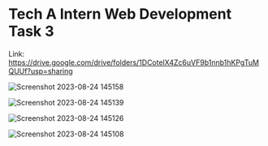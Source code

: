 # Tech A Intern Web Development Task 3

Link: https://drive.google.com/drive/folders/1DCotelX4Zc6uVF9b1nnb1hKPgTuMQUUf?usp=sharing

![Screenshot 2023-08-24 145158](https://github.com/shashank0412/TAIRP_task3/assets/95871637/2979e084-2de8-4574-ad54-303d05991bae)

![Screenshot 2023-08-24 145139](https://github.com/shashank0412/TAIRP_task3/assets/95871637/2c80a520-8642-4835-b62f-0f260e3bdd71)

![Screenshot 2023-08-24 145126](https://github.com/shashank0412/TAIRP_task3/assets/95871637/55f7ad11-107b-4885-b09b-3a541211605c)

![Screenshot 2023-08-24 145108](https://github.com/shashank0412/TAIRP_task3/assets/95871637/a92c0799-bb5d-494d-8d56-2a67010bcaba)
